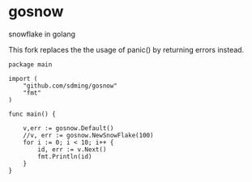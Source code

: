 gosnow
======

snowflake in golang

This fork replaces the the usage of panic() by returning errors instead.

~~~golang
package main

import (
    "github.com/sdming/gosnow"
    "fmt"
)

func main() {

    v,err := gosnow.Default()
    //v, err := gosnow.NewSnowFlake(100)
    for i := 0; i < 10; i++ {
        id, err := v.Next()
        fmt.Println(id)
    }
}

~~~